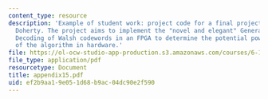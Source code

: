 ```yaml
---
content_type: resource
description: 'Example of student work: project code for a final project by Matthew
  Doherty. The project aims to implement the "novel and elegant" Generalized Local
  Decoding of Walsh codewords in an FPGA to determine the potential power savings
  of the algorithm in hardware.'
file: https://ol-ocw-studio-app-production.s3.amazonaws.com/courses/6-111-introductory-digital-systems-laboratory-spring-2006/ef2b9aa19e051d68b9ac04dc90e2f590_appendix15.pdf
file_type: application/pdf
resourcetype: Document
title: appendix15.pdf
uid: ef2b9aa1-9e05-1d68-b9ac-04dc90e2f590
---
```

